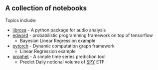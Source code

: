 ## A collection of notebooks

Topics include:
* [librosa](https://github.com/librosa/librosa) - A python package for audio analysis
* [edward](http://edwardlib.org/) - probabilistic programming framework on top of tensorflow
    * Bayesian Linear Regression example
* [pytorch](http://pytorch.org/) - Dynamic computation graph framework
    * Linear Regression example
* [prophet](https://github.com/facebookincubator/prophet) -
        A simple time series prediction tool
    * Predict Daily notional volume of [SPY](https://www.google.com/finance?q=SPY) ETF